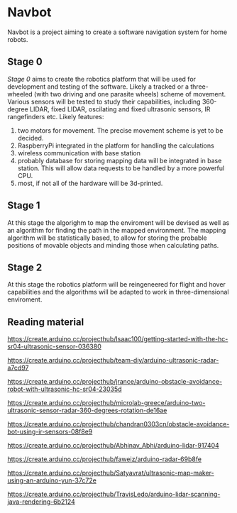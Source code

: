 # Navbot

Navbot is a project aiming to create a software navigation system for home robots. 

## Stage 0

_Stage 0_ aims to create the robotics platform that will be used for development and testing of the software. Likely a tracked or a three-wheeled (with two driving and one parasite wheels) scheme of movement. Various sensors will be tested to study their capabilities, including 360-degree LIDAR, fixed LIDAR, oscilating and fixed ultrasonic sensors, IR rangefinders etc.
Likely features:
1. two motors for movement. The precise movement scheme is yet to be decided.
2. RaspberryPi integrated in the platform for handling the calculations
3. wireless communication with base station
4. probably database for storing mapping data will be integrated in base station. This will allow data requests to be handled by a more powerful CPU.
5. most, if not all of the hardware will be 3d-printed. 

## Stage 1

At this stage the algorighm to map the enviroment will be devised as well as an algorithm for finding the path in the mapped environment. 
The mapping algorithm will be statistically based, to allow for storing the probable positions of movable objects and minding those when calculating paths. 

## Stage 2

At this stage the robotics platform will be reingeneered for flight and hover capabilities and the algorithms will be adapted to work in three-dimensional enviroment.

## Reading material

https://create.arduino.cc/projecthub/Isaac100/getting-started-with-the-hc-sr04-ultrasonic-sensor-036380

https://create.arduino.cc/projecthub/team-diy/arduino-ultrasonic-radar-a7cd97

https://create.arduino.cc/projecthub/jrance/arduino-obstacle-avoidance-robot-with-ultrasonic-hc-sr04-23035d

https://create.arduino.cc/projecthub/microlab-greece/arduino-two-ultrasonic-sensor-radar-360-degrees-rotation-de16ae

https://create.arduino.cc/projecthub/chandran0303cn/obstacle-avoidance-bot-using-ir-sensors-08f8e9

https://create.arduino.cc/projecthub/Abhinav_Abhi/arduino-lidar-917404

https://create.arduino.cc/projecthub/faweiz/arduino-radar-69b8fe

https://create.arduino.cc/projecthub/Satyavrat/ultrasonic-map-maker-using-an-arduino-yun-37c72e

https://create.arduino.cc/projecthub/TravisLedo/arduino-lidar-scanning-java-rendering-6b2124
